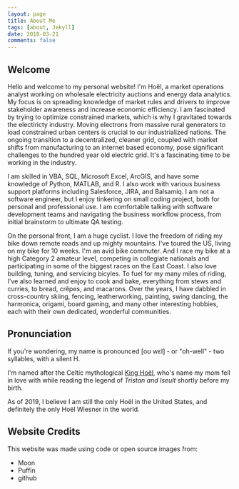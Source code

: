 ```yaml
---
layout: page
title: About Me
tags: [about, Jekyll]
date: 2018-03-21
comments: false
---
```

    
## Welcome
Hello and welcome to my personal website! I'm Hoël, a market operations analyst working on wholesale electricity auctions and energy data analytics. My focus is on spreading knowledge of market rules and drivers to improve stakeholder awareness and increase economic efficiency. I am fascinated by trying to optimize constrained markets, which is why I gravitated towards the electiricty industry. Moving electrons from massive rural generators to load constrained urban centers is crucial to our industrialized nations. The ongoing transition to a  decentralized, cleaner grid, coupled with market shifts from manufacturing to an internet based economy, pose significant challenges to the hundred year old electric grid. It's a fascinating time to be working in the industry. 

I am skilled in VBA, SQL, Microsoft Excel, ArcGIS, and have some knowledge of Python, MATLAB, and R. I also work with various business support platforms including Salesforce, JIRA, and Balsamiq. I am not a software engineer, but I enjoy tinkering on small coding project, both for personal and professional use. I am  comfortable talking with software development teams and navigating the business workflow process, from initial brainstorm to ultimate QA testing.  

On the personal front, I am a huge cyclist. I love the freedom of riding my bike down remote roads and up mighty mountains. I've toured the US, living on my bike for 10 weeks. I'm an avid bike commuter. And I race my bike at a high Category 2 amateur level, competing in collegiate nationals and participating in some of the biggest races on the East Coast. I also love building, tuning, and servicing bicyles. To fuel for my many miles of riding, I've also learned and enjoy to cook and bake, everything from stews and curries, to bread, crêpes, and macarons. Over the years, I have dabbled in cross-country skiing, fencing, leatherworking, painting, swing dancing, the harmonica, origami, board gaming, and many other interesting hobbies, each with their own dedicated, wonderful communities. 

## Pronunciation
If you're wondering, my name is pronounced [oʊ wɛl] - or "oh-well" - two syllables, with a silent H.  

I'm named after the Celtic mythological [King Hoël](https://en.wikipedia.org/wiki/Hoel), who's name my mom fell in love with while reading the legend of *Tristan and Iseult* shortly before my birth.  

As of 2019, I believe I am still the only Hoël in the United States, and definitely the only Hoël Wiesner in the world. 

## Website Credits
This website was made using code or open source images from:
* Moon
* Puffin
* github
